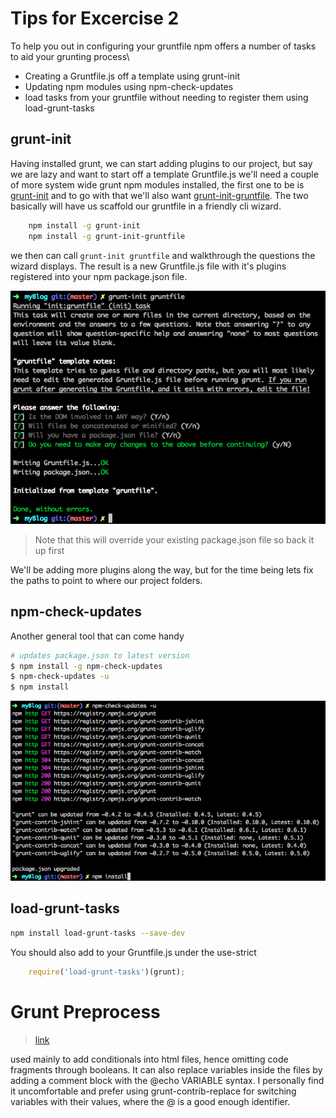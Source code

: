 Tips for Excercise 2
=========

To help you out in configuring your gruntfile npm offers a number of tasks to aid your grunting process\

  - Creating a Gruntfile.js off a template using grunt-init
  - Updating npm modules using npm-check-updates
  - load tasks from your gruntfile without needing to register them using load-grunt-tasks

grunt-init
----

Having installed grunt, we can start adding plugins to our project, but say we are lazy and want to start off a template Gruntfile.js we'll need a couple of more system wide grunt npm modules installed, the first one to be is [grunt-init] and to go with that we'll also want [grunt-init-gruntfile]. The two basically will have us scaffold our gruntfile in a friendly cli wizard.
````sh
    npm install -g grunt-init
    npm install -g grunt-init-gruntfile
````
we then can call ``grunt-init gruntfile`` and walkthrough the questions the wizard displays. The result is a new Gruntfile.js file with it's plugins registered into your npm package.json file.

![Alt text](https://raw.githubusercontent.com/hamecoded/myBlog/master/doc/exercises/img/grunt-gen.png "Gruntfile through wizard")

> Note that this will override your existing package.json file so back it up first

We'll be adding more plugins along the way, but for the time being lets fix the paths to point to where our project folders.


npm-check-updates
----

Another general tool that can come handy
````sh
# updates package.json to latest version
$ npm install -g npm-check-updates
$ npm-check-updates -u
$ npm install
````
![Alt text](https://raw.githubusercontent.com/hamecoded/myBlog/master/doc/exercises/img/npm-update.png "Updates package.json modules to latest versions")

load-grunt-tasks
----

```sh
npm install load-grunt-tasks --save-dev
```
You should also add to your Gruntfile.js under the use-strict

```js
    require('load-grunt-tasks')(grunt);
```

# Grunt Preprocess
>[link](https://github.com/jsoverson/grunt-preprocess)

used mainly to add conditionals into html files, hence omitting code fragments through booleans.
It can also replace variables inside the files by adding a comment block with the @echo VARIABLE syntax. I personally find it uncomfortable and prefer using grunt-contrib-replace for switching variables with their values, where the @ is a good enough identifier.

[grunt-init]:http://gruntjs.com/project-scaffolding
[grunt-init-gruntfile]:https://github.com/gruntjs/grunt-init-gruntfile
[jsHint]:http://www.jshint.com/docs/
[here]:https://github.com/jshint/jshint/blob/master/examples/.jshintrc

